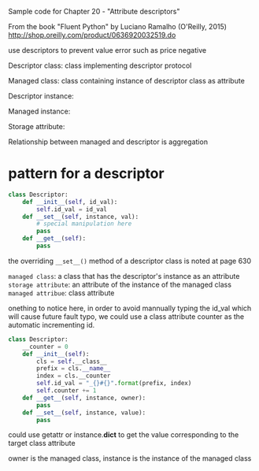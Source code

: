 Sample code for Chapter 20 - "Attribute descriptors"

From the book "Fluent Python" by Luciano Ramalho (O'Reilly, 2015)
http://shop.oreilly.com/product/0636920032519.do

use descriptors to prevent value error such as price negative


Descriptor class: class implementing descriptor protocol

Managed class: class containing instance of descriptor class as attribute

Descriptor instance: 

Managed instance: 

Storage attribute: 

Relationship between managed and descriptor is aggregation



# pattern for a descriptor
```python
class Descriptor:
    def __init__(self, id_val):
        self.id_val = id_val
    def __set__(self, instance, val):
        # special manipulation here
        pass
    def __get__(self):
        pass

```
the overriding `__set__()` method of a descriptor class is noted at page 630

`managed class`: a class that has the descriptor's instance as an attribute 
`storage attribute`: an attribute of the instance of the managed class
`managed attribue`: class attribute

onething to notice here, in order to avoid mannually typing the id_val which will cause future fault typo, 
we could use a class attribute counter as the automatic incrementing id.

```python
class Descriptor:
    __counter = 0
    def __init__(self):
        cls = self.__class__
        prefix = cls.__name__
        index = cls.__counter
        self.id_val = "_{}#{}".format(prefix, index)
        self.counter += 1
    def __get__(self, instance, owner):
        pass
    def __set__(self, instance, value):
        pass 
```
could use getattr or instance.__dict__ to get the value corresponding to the target class attribute

owner is the managed class, instance is the instance of the managed class

